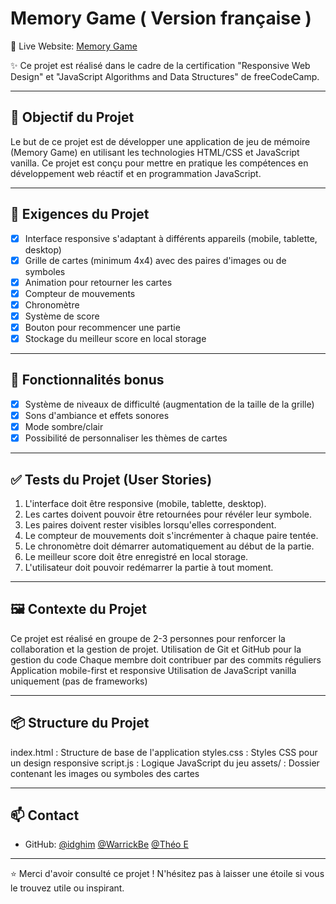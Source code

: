 # Memory Game ( Version française )

🔗 Live Website: [Memory Game]()

✨ Ce projet est réalisé dans le cadre de la certification "Responsive Web Design" et "JavaScript Algorithms and Data Structures" de freeCodeCamp.

---

## 🎯 Objectif du Projet

Le but de ce projet est de développer une application de jeu de mémoire (Memory Game) en utilisant les technologies HTML/CSS et JavaScript vanilla. Ce projet est conçu pour mettre en pratique les compétences en développement web réactif et en programmation JavaScript.

---

## 📌 Exigences du Projet

- [x] Interface responsive s'adaptant à différents appareils (mobile, tablette, desktop)
- [x] Grille de cartes (minimum 4x4) avec des paires d'images ou de symboles
- [x] Animation pour retourner les cartes
- [x] Compteur de mouvements
- [x] Chronomètre
- [x] Système de score
- [x] Bouton pour recommencer une partie
- [x] Stockage du meilleur score en local storage

---

## 🚀 Fonctionnalités bonus

- [x] Système de niveaux de difficulté (augmentation de la taille de la grille)
- [x] Sons d'ambiance et effets sonores
- [x] Mode sombre/clair
- [x] Possibilité de personnaliser les thèmes de cartes

---

## ✅ Tests du Projet (User Stories)

1. L'interface doit être responsive (mobile, tablette, desktop).
2. Les cartes doivent pouvoir être retournées pour révéler leur symbole.
3. Les paires doivent rester visibles lorsqu'elles correspondent.
4. Le compteur de mouvements doit s'incrémenter à chaque paire tentée.
5. Le chronomètre doit démarrer automatiquement au début de la partie.
6. Le meilleur score doit être enregistré en local storage.
7. L'utilisateur doit pouvoir redémarrer la partie à tout moment.

---

## 🖼️ Contexte du Projet

Ce projet est réalisé en groupe de 2-3 personnes pour renforcer la collaboration et la gestion de projet.
Utilisation de Git et GitHub pour la gestion du code
Chaque membre doit contribuer par des commits réguliers
Application mobile-first et responsive
Utilisation de JavaScript vanilla uniquement (pas de frameworks)

---

## 📦 Structure du Projet

index.html : Structure de base de l'application
styles.css : Styles CSS pour un design responsive
script.js : Logique JavaScript du jeu
assets/ : Dossier contenant les images ou symboles des cartes

---

## 📫 Contact

- GitHub: [@idghim](https://github.com/idghim) [@WarrickBe](https://github.com/WarrickBe) [@Théo E](https://github.com/Snoobydoo)

---

⭐ Merci d'avoir consulté ce projet ! N'hésitez pas à laisser une étoile si vous le trouvez utile ou inspirant.

